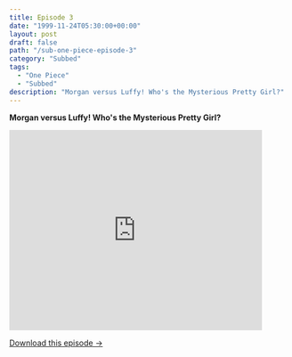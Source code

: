 ```yaml
---
title: Episode 3
date: "1999-11-24T05:30:00+00:00"
layout: post
draft: false
path: "/sub-one-piece-episode-3"
category: "Subbed"
tags:
  - "One Piece"
  - "Subbed"
description: "Morgan versus Luffy! Who's the Mysterious Pretty Girl?"
---
```


**Morgan versus Luffy! Who's the Mysterious Pretty Girl?**

<iframe width="640" height="360" src="https://www.fembed.com/v/2wvm1ypllv6" frameborder="0" marginwidth=0 marginheight=0 scrolling=no allowfullscreen style="max-width:90%;"></iframe>

<a href="http://ouo.io/qs/eCodkFEQ?s=https://www.fembed.com/f/2wvm1ypllv6" class="styled_a">Download this episode →</a>

